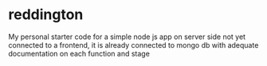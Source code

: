 # reddington
My personal starter code for a simple node js app on server side not yet connected to a frontend, it is already connected to mongo db with adequate documentation on each function and stage 
